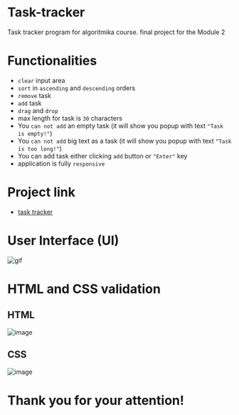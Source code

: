 # Task-tracker
Task tracker program for algoritmika course. final project for the Module 2

# Functionalities
- ```clear``` input area
- ```sort``` in ```ascending``` and ```descending``` orders
- ```remove``` task
- ```add``` task
- ```drag``` and ```drop```
- max length for task is ```30``` characters
- You ```can not add``` an empty task (it will show you popup with text ```"Task is empty!"```)
- You ```can not add``` big text as a task (it will show you popup with text ```"Task is too long!"```)
- You can add task either clicking ```add``` button or ```"Enter"``` key
- application is fully ```responsive```


# Project link
- [task tracker](https://eltacshikhsaidov.github.io/task-tracker/)

# User Interface (UI)

![gif](https://github.com/eltacshikhsaidov/task-tracker/blob/master/icons/app.gif?raw=true)

# HTML and CSS validation
## HTML
![image](https://user-images.githubusercontent.com/56788221/163397148-7518002e-71cb-4d9c-a67a-cf1e7f287b48.png)

## CSS
![image](https://user-images.githubusercontent.com/56788221/163397514-93d20a2a-ff1a-4ba3-ab81-4804a689a434.png)

# Thank you for your attention!



